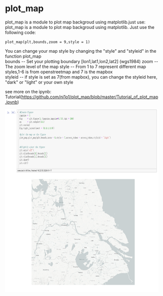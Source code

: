 # plot_map

plot_map is a module to plot map backgroud using matplotlib.just use:  
plot_map is a module to plot map backgroud using matplotlib. Just use the following code:  

    plot_map(plt,bounds,zoom = 9,style = 1)

You can change your map style by changing the "style" and "styleid" in the function plot_map  
bounds -- Set your plotting boundary [lon1,lat1,lon2,lat2] (wgs1984)
zoom -- The zoom level of the map
style -- From 1 to 7 represent different map styles,1-6 is from openstreetmap and 7 is the mapbox  
styleid -- if style is set as 7(from mapbox), you can change the styleid here, "dark" or "light" or your own style

see more on the ipynb: Tutorial(https://github.com/ni1o1/plot_map/blob/master/Tutorial_of_plot_map.ipynb)

<img height="600" src="img/example.png">